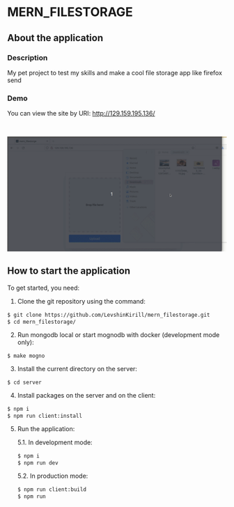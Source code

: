 # MERN_FILESTORAGE

## About the application

### Description

My pet project to test my skills and make a cool file storage app like firefox send 

### Demo

You can view the site by URI: http://129.159.195.136/

<br />

![demo.gif](demo/demo.gif)

## How to start the application

To get started, you need:

1. Clone the git repository using the command:
```
$ git clone https://github.com/LevshinKirill/mern_filestorage.git
$ cd mern_filestorage/
```

2. Run mongodb local or start mognodb with docker (development mode only):
```
$ make mogno
```

3. Install the current directory on the server:
```
$ cd server
```

4. Install packages on the server and on the client:
```
$ npm i
$ npm run client:install
```

5. Run the application:

    5.1. In development mode:
    ```
    $ npm i
    $ npm run dev
    ```

    5.2. In production mode:
    ```
    $ npm run client:build
    $ npm run
    ```


